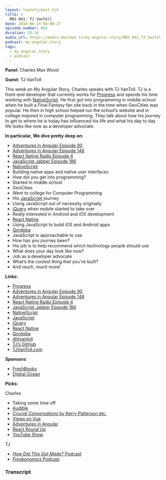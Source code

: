 ```yaml
---
layout: layouts/post.njk
title: >
  MAS 041: TJ VanToll
date: 2018-06-24 04:00:27
episode_number: 041
duration: 33:14
audio_url: https://media.devchat.tv/my-angular-story/MAS_041_TJ_VanTol.mp3
podcast: my-angular-story
tags:
  - my_angular_story
  - podcast
---
```


**Panel:** Charles Max Wood

**Guest:** TJ VanToll

This week on My Angular Story, Charles speaks with TJ VanToll. TJ is a front-end developer that currently works for [Progress](https://www.progress.com/) and spends his time working with [NativeScript](https://www.nativescript.org/). He first got into programming in middle school when he built a Final Fantasy fan site back in the time when GeoCities was popular. He then in high school helped run the school’s website and in college majored in computer programming. They talk about how his journey to get to where he is today has influenced his life and what his day to day life looks like now as a developer advocate.

**In particular, We dive pretty deep on:**

- [Adventures in Angular Episode 90](https://devchat.tv/adv-in-angular/090-aia-nativescript-part-2-with-tj-vantoll)
- [Adventures in Angular Episode 148](https://devchat.tv/adv-in-angular/aia-148-whats-new-nativescript-tj-vantoll)
- [React Native Radio Episode 4](https://devchat.tv/react-native-radio/04-nativescript-with-tj-vantoll)
- [JavaScript Jabber Episode 186](https://devchat.tv/js-jabber/186-jsj-nativescript-with-tj-vantoll-and-burke-holland)
- [NativeScript](https://www.nativescript.org/)
- Building native apps and native user interfaces
- How did you get into programming?
- Started in middle school
- GeoCities
- Went to college for Computer Programming
- His [JavaScript](https://www.javascript.com/) journey
- Using JavaScript out of necessity originally
- [jQuery](https://jquery.com/) when mobile started to take over
- Really interested in Android and iOS development
- [React Native](https://facebook.github.io/react-native/)
- Using JavaScript to build iOS and Android apps
- [Qordoba](https://qordoba.com/)
- JavaScript is approachable to use
- How has you journey been?
- His job is to help recommend which technology people should use
- What does your day look like now?
- Job as a developer advocate
- What’s the coolest thing that you’ve built?
- And much, much more!

**Links:**

- [Progress](https://www.progress.com/)
- [Adventures in Angular Episode 90](https://devchat.tv/adv-in-angular/090-aia-nativescript-part-2-with-tj-vantoll)
- [Adventures in Angular Episode 148](https://devchat.tv/adv-in-angular/aia-148-whats-new-nativescript-tj-vantoll)
- [React Native Radio Episode 4](https://devchat.tv/react-native-radio/04-nativescript-with-tj-vantoll)
- [JavaScript Jabber Episode 186](https://devchat.tv/js-jabber/186-jsj-nativescript-with-tj-vantoll-and-burke-holland)
- [NativeScript](https://www.nativescript.org/)
- [JavaScript](https://www.javascript.com/)
- [jQuery](https://jquery.com/)
- [React Native](https://facebook.github.io/react-native/)
- [Qordoba](https://qordoba.com/)
- [@tjvantoll](https://twitter.com/tjvantoll?ref_src=twsrc%255Egoogle%257Ctwcamp%255Eserp%257Ctwgr%255Eauthor)
- [TJ’s GitHub](https://github.com/tjvantoll)
- [TJVanToll.com](https://www.tjvantoll.com/)

**Sponsors:**

- [FreshBooks](https://www.freshbooks.com/invoice?ref=11731&utm_source=pbm&utm_medium=affiliate-program&utm_influencer=419364&utm_campaign=podcast-influencers)
- [Digital Ocean](https://www.digitalocean.com/)

**Picks:**

Charles

- Taking some time off
- [Audible](https://www.audible.com/)
- [_Crucial Conversations_ by Kerry Patterson etc.](https://www.amazon.com/Crucial-Conversations-Talking-Stakes-Second/dp/1469266822)
- [Views on Vue](https://devchat.tv/views-on-vue)
- [Adventures in Angular](https://devchat.tv/adv-in-angular)
- [React Round Up](https://devchat.tv/react-round-up)
- [YouTube Show](https://www.youtube.com/c/devchattv)

TJ

- [_How Did This Get Made?_ Podcast](https://www.earwolf.com/show/how-did-this-get-made/)
- [_Freakonomics_ Podcast](https://freakonomics.com/archive/)

### Transcript
